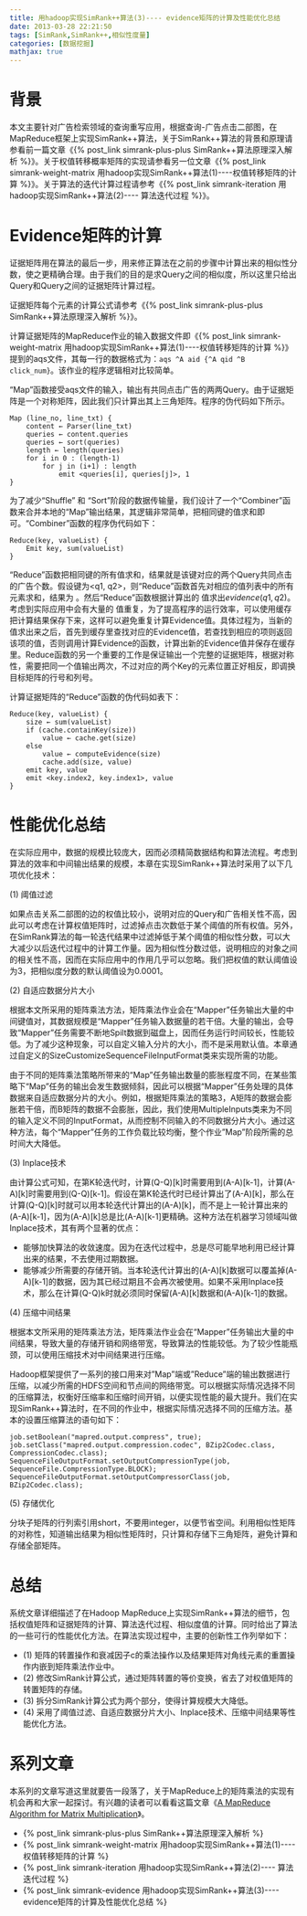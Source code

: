 ```yaml
---
title: 用hadoop实现SimRank++算法(3)---- evidence矩阵的计算及性能优化总结
date: 2013-03-28 22:21:50
tags: [SimRank,SimRank++,相似性度量]
categories: [数据挖掘]
mathjax: true
---
```

# 背景

本文主要针对广告检索领域的查询重写应用，根据查询-广告点击二部图，在MapReduce框架上实现SimRank++算法，关于SimRank++算法的背景和原理请参看前一篇文章《{% post_link simrank-plus-plus SimRank++算法原理深入解析 %}》。关于权值转移概率矩阵的实现请参看另一位文章《{% post_link simrank-weight-matrix 用hadoop实现SimRank++算法(1)----权值转移矩阵的计算 %}》。关于算法的迭代计算过程请参考《{% post_link simrank-iteration 用hadoop实现SimRank++算法(2)---- 算法迭代过程 %}》。
<!--more-->

# Evidence矩阵的计算

证据矩阵用在算法的最后一步，用来修正算法在之前的步骤中计算出来的相似性分数，使之更精确合理。由于我们的目的是求Query之间的相似度，所以这里只给出Query和Query之间的证据矩阵计算过程。

证据矩阵每个元素的计算公式请参考《{% post_link simrank-plus-plus SimRank++算法原理深入解析 %}》。

计算证据矩阵的MapReduce作业的输入数据文件即《{% post_link simrank-weight-matrix 用hadoop实现SimRank++算法(1)----权值转移矩阵的计算 %}》提到的aqs文件，其每一行的数据格式为：``aqs ^A aid {^A qid ^B click_num}``。该作业的程序逻辑相对比较简单。

“Map”函数接受aqs文件的输入，输出有共同点击广告的两两Query。由于证据矩阵是一个对称矩阵，因此我们只计算出其上三角矩阵。程序的伪代码如下所示。
```
Map (line_no, line_txt) {
    content ← Parser(line_txt)
    queries ← content.queries
    queries ← sort(queries)
    length ← length(queries)
    for i in 0 : (length-1)
    	for j in (i+1) : length
    		emit <queries[i], queries[j]>, 1
}
```
为了减少“Shuffle” 和 “Sort”阶段的数据传输量，我们设计了一个“Combiner”函数来合并本地的“Map”输出结果，其逻辑非常简单，把相同键的值求和即可。“Combiner”函数的程序伪代码如下：
```
Reduce(key, valueList) {
    Emit key, sum(valueList)
}
```
“Reduce”函数把相同键的所有值求和，结果就是该键对应的两个Query共同点击的广告个数。假设键为<q1, q2>，则“Reduce”函数首先对相应的值列表中的所有元素求和，结果为 。然后“Reduce”函数根据计算出的 值求出$evidence(q1, q2)$。考虑到实际应用中会有大量的 值重复，为了提高程序的运行效率，可以使用缓存把计算结果保存下来，这样可以避免重复计算Evidence值。具体过程为，当新的 值求出来之后，首先到缓存里查找对应的Evidence值，若查找到相应的项则返回该项的值，否则调用计算Evidence的函数，计算出新的Evidence值并保存在缓存里。Reduce函数的另一个重要的工作是保证输出一个完整的证据矩阵，根据对称性，需要把同一个值输出两次，不过对应的两个Key的元素位置正好相反，即调换目标矩阵的行号和列号。

计算证据矩阵的“Reduce”函数的伪代码如表下：
```
Reduce(key, valueList) {
    size ← sum(valueList)
    if (cache.containKey(size))
    	value ← cache.get(size)
    else
    	value ← computeEvidence(size)
    	cache.add(size, value)
    emit key, value
    emit <key.index2, key.index1>, value
}
```

# 性能优化总结

在实际应用中，数据的规模比较庞大，因而必须精简数据结构和算法流程。考虑到算法的效率和中间输出结果的规模，本章在实现SimRank++算法时采用了以下几项优化技术：

(1)	阈值过滤

如果点击关系二部图的边的权值比较小，说明对应的Query和广告相关性不高，因此可以考虑在计算权值矩阵时，过滤掉点击次数低于某个阈值的所有权值。另外，在SimRank算法的每一轮迭代结果中过滤掉低于某个阈值的相似性分数，可以大大减少以后迭代过程中的计算工作量。因为相似性分数过低，说明相应的对象之间的相关性不高，因而在实际应用中的作用几乎可以忽略。我们把权值的默认阈值设为3，把相似度分数的默认阈值设为0.0001。

(2)	自适应数据分片大小

根据本文所采用的矩阵乘法方法，矩阵乘法作业会在“Mapper”任务输出大量的中间键值对，其数据规模是“Mapper”任务输入数据量的若干倍。大量的输出，会导致“Mapper”任务需要不断地Spilt数据到磁盘上，因而任务运行时间较长，性能较低。为了减少这种现象，可以自定义输入分片的大小，而不是采用默认值。本章通过自定义的SizeCustomizeSequenceFileInputFormat类来实现所需的功能。

由于不同的矩阵乘法策略所带来的“Map”任务输出数量的膨胀程度不同，在某些策略下“Map”任务的输出会发生数据倾斜，因此可以根据“Mapper”任务处理的具体数据来自适应数据分片的大小。例如，根据矩阵乘法的策略3，A矩阵的数据会膨胀若干倍，而B矩阵的数据不会膨胀，因此，我们使用MultipleInputs类来为不同的输入定义不同的InputFormat，从而控制不同输入的不同数据分片大小。通过这种方法，每个“Mapper”任务的工作负载比较均衡，整个作业”Map”阶段所需的总时间大大降低。

(3)	Inplace技术

由计算公式可知，在第K轮迭代时，计算(Q-Q)[k]时需要用到(A-A)[k-1]，计算(A-A)[k]时需要用到(Q-Q)[k-1]。假设在第K轮迭代时已经计算出了(A-A)[k]，那么在计算(Q-Q)[k]时就可以用本轮迭代计算出的(A-A)[k]，而不是上一轮计算出来的(A-A)[k-1]，因为(A-A)[k]总是比(A-A)[k-1]更精确。这种方法在机器学习领域叫做Inplace技术，其有两个显著的优点：

- 能够加快算法的收敛速度。因为在迭代过程中，总是尽可能早地利用已经计算出来的结果，不去使用过期数据。
- 能够减少所需要的存储开销。当本轮迭代计算出的(A-A)[k]数据可以覆盖掉(A-A)[k-1]的数据，因为其已经过期且不会再次被使用。如果不采用Inplace技术，那么在计算(Q-Q)k时就必须同时保留(A-A)[k]数据和(A-A)[k-1]的数据。

(4)	压缩中间结果

根据本文所采用的矩阵乘法方法，矩阵乘法作业会在“Mapper”任务输出大量的中间结果，导致大量的存储开销和网络带宽，导致算法的性能较低。为了较少性能瓶颈，可以使用压缩技术对中间结果进行压缩。

Hadoop框架提供了一系列的接口用来对”Map”端或”Reduce”端的输出数据进行压缩，以减少所需的HDFS空间和节点间的网络带宽。可以根据实际情况选择不同的压缩算法，权衡好压缩率和压缩时间开销，以便实现性能的最大提升。我们在实现SimRank++算法时，在不同的作业中，根据实际情况选择不同的压缩方法。基本的设置压缩算法的语句如下：
```
job.setBoolean("mapred.output.compress", true);
job.setClass("mapred.output.compression.codec", BZip2Codec.class, CompressionCodec.class);
SequenceFileOutputFormat.setOutputCompressionType(job, SequenceFile.CompressionType.BLOCK);
SequenceFileOutputFormat.setOutputCompressorClass(job, BZip2Codec.class);
```

(5)	存储优化

分块子矩阵的行列索引用short，不要用integer，以便节省空间。利用相似性矩阵的对称性，知道输出结果为相似性矩阵时，只计算和存储下三角矩阵，避免计算和存储全部矩阵。

# 总结

系统文章详细描述了在Hadoop MapReduce上实现SimRank++算法的细节，包括权值矩阵和证据矩阵的计算、算法迭代过程、相似度值的计算。同时给出了算法的一些可行的性能优化方法。在算法实现过程中，主要的创新性工作列举如下：

+ (1) 矩阵的转置操作和衰减因子c的乘法操作以及结果矩阵对角线元素的重置操作内嵌到矩阵乘法作业中。
+ (2) 修改SimRank计算公式，通过矩阵转置的等价变换，省去了对权值矩阵的转置矩阵的存储。
+ (3) 拆分SimRank计算公式为两个部分，使得计算规模大大降低。
+ (4) 采用了阈值过滤、自适应数据分片大小、Inplace技术、压缩中间结果等性能优化方法。

# 系列文章

本系列的文章写道这里就要告一段落了，关于MapReduce上的矩阵乘法的实现有机会再和大家一起探讨。有兴趣的读者可以看看这篇文章《[A MapReduce Algorithm for Matrix Multiplication](http://www.norstad.org/matrix-multiply/)》。

- {% post_link simrank-plus-plus SimRank++算法原理深入解析 %}
- {% post_link simrank-weight-matrix 用hadoop实现SimRank++算法(1)----权值转移矩阵的计算 %}
- {% post_link simrank-iteration 用hadoop实现SimRank++算法(2)---- 算法迭代过程 %}
- {% post_link simrank-evidence 用hadoop实现SimRank++算法(3)---- evidence矩阵的计算及性能优化总结 %}
